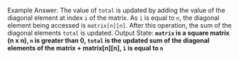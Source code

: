 Example Answer: 
The value of `total` is updated by adding the value of the diagonal element at index `i` of the matrix. As `i` is equal to `n`, the diagonal element being accessed is `matrix[n][n]`. After this operation, the sum of the diagonal elements `total` is updated. 
Output State: **`matrix` is a square matrix (n x n), `n` is greater than 0, `total` is the updated sum of the diagonal elements of the matrix + matrix[n][n], `i` is equal to `n`**